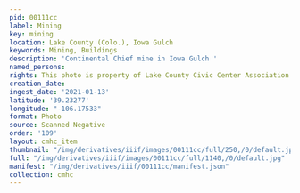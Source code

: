 ```yaml
---
pid: 00111cc
label: Mining
key: mining
location: Lake County (Colo.), Iowa Gulch
keywords: Mining, Buildings
description: 'Continental Chief mine in Iowa Gulch '
named_persons: 
rights: This photo is property of Lake County Civic Center Association.
creation_date: 
ingest_date: '2021-01-13'
latitude: '39.23277'
longitude: "-106.17533"
format: Photo
source: Scanned Negative
order: '109'
layout: cmhc_item
thumbnail: "/img/derivatives/iiif/images/00111cc/full/250,/0/default.jpg"
full: "/img/derivatives/iiif/images/00111cc/full/1140,/0/default.jpg"
manifest: "/img/derivatives/iiif/00111cc/manifest.json"
collection: cmhc
---
```

